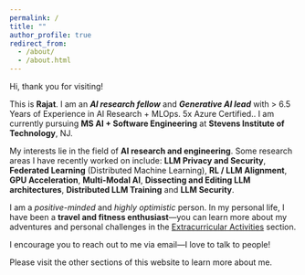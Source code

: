 ```yaml
---
permalink: /
title: ""
author_profile: true
redirect_from: 
  - /about/
  - /about.html
---
```


Hi, thank you for visiting!

This is **Rajat**. I am an ***AI research fellow*** and ***Generative AI lead*** with > 6.5 Years of Experience in AI Research + MLOps. 5x Azure Certified.. I am currently pursuing **MS AI + Software Engineering** at **Stevens Institute of Technology**, NJ.

My interests lie in the field of **AI research and engineering**. Some research areas I have recently worked on include: **LLM Privacy and Security**, **Federated Learning** (Distributed Machine Learning), **RL / LLM Alignment**, **GPU Acceleration**, **Multi-Modal AI**, **Dissecting and Editing LLM architectures**, **Distributed LLM Training** and **LLM Security**.

I am a *positive-minded* and *highly optimistic* person. In my personal life, I have been a **travel and fitness enthusiast**—you can learn more about my adventures and personal challenges in the [Extracurricular Activities](/extracurricular/) section.

I encourage you to reach out to me via email—I love to talk to people!

Please visit the other sections of this website to learn more about me.